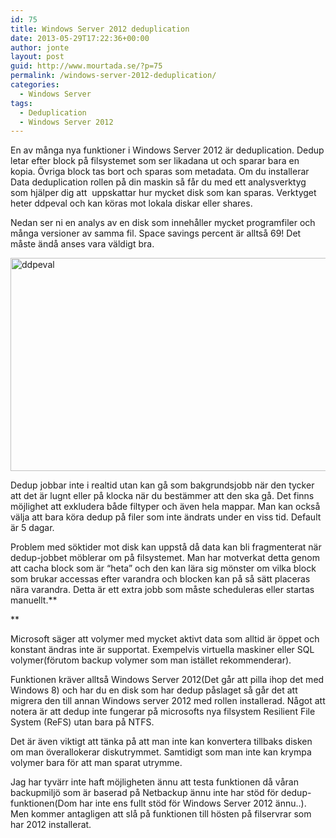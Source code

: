 ```yaml
---
id: 75
title: Windows Server 2012 deduplication
date: 2013-05-29T17:22:36+00:00
author: jonte
layout: post
guid: http://www.mourtada.se/?p=75
permalink: /windows-server-2012-deduplication/
categories:
  - Windows Server
tags:
  - Deduplication
  - Windows Server 2012
---
```

En av många nya funktioner i Windows Server 2012 är deduplication. Dedup letar efter block på filsystemet som ser likadana ut och sparar bara en kopia. Övriga block tas bort och sparas som metadata. Om du installerar Data deduplication rollen på din maskin så får du med ett analysverktyg som hjälper dig att  uppskattar hur mycket disk som kan sparas. Verktyget heter ddpeval och kan köras mot lokala diskar eller shares.

Nedan ser ni en analys av en disk som innehåller mycket programfiler och många versioner av samma fil. Space savings percent är alltså 69! Det måste ändå anses vara väldigt bra.
  
[<img class="alignnone size-full wp-image-82" alt="ddpeval" src="//www.mourtada.se/wp-content/uploads/2013/05/ddpeval.png" width="874" height="341" srcset="https://www.mourtada.se/wp-content/uploads/2013/05/ddpeval.png 874w, https://www.mourtada.se/wp-content/uploads/2013/05/ddpeval-300x117.png 300w, https://www.mourtada.se/wp-content/uploads/2013/05/ddpeval-624x243.png 624w" sizes="(max-width: 874px) 100vw, 874px" />](http://www.mourtada.se/wp-content/uploads/2013/05/ddpeval.png)

Dedup jobbar inte i realtid utan kan gå som bakgrundsjobb när den tycker att det är lugnt eller på klocka när du bestämmer att den ska gå. Det finns möjlighet att exkludera både filtyper och även hela mappar. Man kan också välja att bara köra dedup på filer som inte ändrats under en viss tid. Default är 5 dagar.

Problem med söktider mot disk kan uppstå då data kan bli fragmenterat när dedup-jobbet möblerar om på filsystemet. Man har motverkat detta genom att cacha block som är &#8220;heta&#8221; och den kan lära sig mönster om vilka block som brukar accessas efter varandra och blocken kan på så sätt placeras nära varandra. Detta är ett extra jobb som måste scheduleras eller startas manuellt.**
  
** 

Microsoft säger att volymer med mycket aktivt data som alltid är öppet och konstant ändras inte är supportat. Exempelvis virtuella maskiner eller SQL volymer(förutom backup volymer som man istället rekommenderar).

Funktionen kräver alltså Windows Server 2012(Det går att pilla ihop det med Windows 8) och har du en disk som har dedup påslaget så går det att migrera den till annan Windows server 2012 med rollen installerad. Något att notera är att dedup inte fungerar på microsofts nya filsystem Resilient File System (ReFS) utan bara på NTFS.

Det är även viktigt att tänka på att man inte kan konvertera tillbaks disken om man överallokerar diskutrymmet. Samtidigt som man inte kan krympa volymer bara för att man sparat utrymme.

Jag har tyvärr inte haft möjligheten ännu att testa funktionen då våran backupmiljö som är baserad på Netbackup ännu inte har stöd för dedup-funktionen(Dom har inte ens fullt stöd för Windows Server 2012 ännu..). Men kommer antagligen att slå på funktionen till hösten på filservrar som har 2012 installerat.